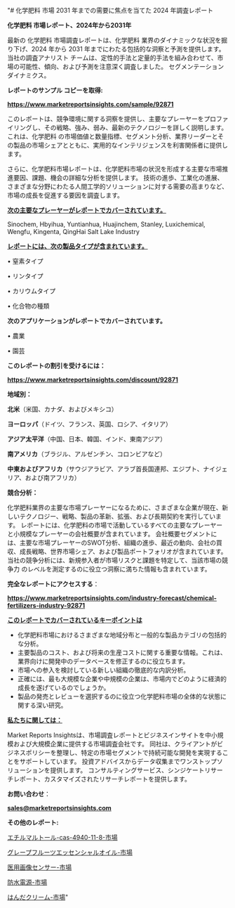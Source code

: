"# 化学肥料 市場 2031 年までの需要に焦点を当てた 2024 年調査レポート

<strong>化学肥料 市場レポート、2024年から2031年</strong>

最新の 化学肥料 市場調査レポートは、化学肥料 業界のダイナミックな状況を掘り下げ、2024 年から 2031 年までにわたる包括的な洞察と予測を提供します。当社の調査アナリスト チームは、定性的手法と定量的手法を組み合わせて、市場の可能性、傾向、および予測を注意深く調査しました。 セグメンテーションダイナミクス。



<strong>レポートのサンプル コピーを取得:</strong> <a href=https://www.marketreportsinsights.com/sample/92871>

<strong><u>https://www.marketreportsinsights.com/sample/92871</u></strong></a>

このレポートは、競争環境に関する洞察を提供し、主要なプレーヤーをプロファイリングし、その戦略、強み、弱み、最新のテクノロジーを詳しく説明します。 これは、化学肥料 の市場価値と数量指標、セグメント分析、業界リーダーとその製品の市場シェアとともに、実用的なインテリジェンスを利害関係者に提供します。

さらに、化学肥料市場レポートは、化学肥料市場の状況を形成する主要な市場推進要因、課題、機会の詳細な分析を提供します。 技術の進歩、工業化の進展、さまざまな分野にわたる人間工学的ソリューションに対する需要の高まりなど、市場の成長を促進する要因を調査します。



<strong><u>次の主要なプレーヤーがレポートでカバーされています。</u></strong>

Sinochem, Hbyihua, Yuntianhua, Huajinchem, Stanley, Luxichemical, Wengfu, Kingenta, QingHai Salt Lake Industry



<strong><u><b>レポートには、次の製品タイプが含まれています。</b></u></strong>

• 窒素タイプ

• リンタイプ

• カリウムタイプ

• 化合物の種類



<strong><b>次のアプリケーションがレポートでカバーされています。</b></strong>

• 農業

• 園芸



<strong><b>このレポートの割引を受けるには：</b></strong><a href=https://www.marketreportsinsights.com/discount/92871>

<strong><u>https://www.marketreportsinsights.com/discount/92871</u></strong></a>



<strong>地域別：</strong>



<strong>北米</strong>（米国、カナダ、およびメキシコ）



<strong>ヨーロッパ</strong>（ドイツ、フランス、英国、ロシア、イタリア）



<strong>アジア太平洋</strong>（中国、日本、韓国、インド、東南アジア）



<strong>南アメリカ</strong>（ブラジル、アルゼンチン、コロンビアなど）



<strong>中東およびアフリカ</strong>（サウジアラビア、アラブ首長国連邦、エジプト、ナイジェリア、および南アフリカ）



<strong>競合分析：</strong>

化学肥料業界の主要な市場プレーヤーになるために、さまざまな企業が現在、新しいテクノロジー、戦略、製品の革新、拡張、および長期契約を実行しています。 レポートには、化学肥料の市場で活動しているすべての主要なプレーヤーと小規模なプレーヤーの会社概要が含まれています。 会社概要セグメントには、主要な市場プレーヤーのSWOT分析、組織の進歩、最近の動向、会社の買収、成長戦略、世界市場シェア、および製品ポートフォリオが含まれています。 当社の競争分析には、新規参入者が市場リスクと課題を特定して、当該市場の競争力 のレベルを測定するのに役立つ洞察に満ちた情報も含まれています。



<strong>完全なレポートにアクセスする</strong>：

<a href=https://www.marketreportsinsights.com/industry-forecast/chemical-fertilizers-industry-92871>

<strong><u>https://www.marketreportsinsights.com/industry-forecast/chemical-fertilizers-industry-92871</u></strong></a>



<strong><u><b>このレポートでカバーされているキーポイントは</b></u></strong>
<ul>
  <li>化学肥料市場におけるさまざまな地域分布と一般的な製品カテゴリの包括的な分析。</li>
  <li>主要製品のコスト、および将来の生産コストに関する重要な情報。これは、業界向けに開発中のデータベースを修正するのに役立ちます。</li>
  <li>市場への参入を検討している新しい組織の徹底的な内訳分析。</li>
  <li>正確には、最も大規模な企業や中規模の企業は、市場内でどのように経済的成長を遂げているのでしょうか。</li>
  <li>製品の発売とレビューを選択するのに役立つ化学肥料市場の全体的な状態に関する深い研究。</li>
</ul>


<strong><u><b>私たちに関しては：</b></u></strong>

Market Reports Insightsは、市場調査レポートとビジネスインサイトを中小規模および大規模企業に提供する市場調査会社です。 同社は、クライアントがビジネスポリシーを整理し、特定の市場セグメントで持続可能な開発を実現することをサポートしています。 投資アドバイスからデータ収集までワンストップソリューションを提供します。 コンサルティングサービス、シンジケートリサーチレポート、カスタマイズされたリサーチレポートを提供します。



<strong><b>お問い合わせ</b></strong>：

<a href=mailto:sales@marketreportsinsights.com>

<strong><u>sales@marketreportsinsights.com</u></strong></a>



<strong>その他のレポート:</strong>

<a href=https://www.linkedin.com/pulse/エチルマルトール-cas-4940-11-8-市場-2023-swot-分析と最新イノベーション-2030-pr-news-hub-vxoxf/>エチルマルトール-cas-4940-11-8-市場</a>

<a href=https://www.linkedin.com/pulse/グレープフルーツエッセンシャルオイル-市場-2023-総合分析と事業成長戦略-edzgf/>グレープフルーツエッセンシャルオイル-市場</a>

<a href=https://www.linkedin.com/pulse/医用画像センサー-市場-2023-競争分析と事業成長-2030-pr-news-hub-pww1f/>医用画像センサー-市場</a>

<a href=https://www.linkedin.com/pulse/防水電源-市場-2023-総利益と主要ベンダー-2030-trend-tracking-toolbox-24-analysis-nrv5f/>防水電源-市場</a>

<a href=https://www.linkedin.com/pulse/はんだクリーム-市場-2023-最新の-cagr-および成長分析-2030-ebkvf/>はんだクリーム-市場</a>"
